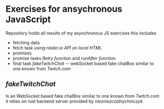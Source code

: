 # Exercises for ansychronous JavaScript

Repository holds all results of my asynchronous JS exercises this includes

- fetching data
- fetch task _using raider.io API on local HTML_
- promises
- promise tasks _Retry function_ and _runAfter function_
- final task _fakeTwitchChat_ -- webSocket based fake chatBox similar to one known from _Twitch.com_

## _fakeTwitchChat_

Is an WebSocket based fake chatBox similar to one known from _Twitch.com_
it relies on rust backend server provided by _niezniszczalnychinczyk_
